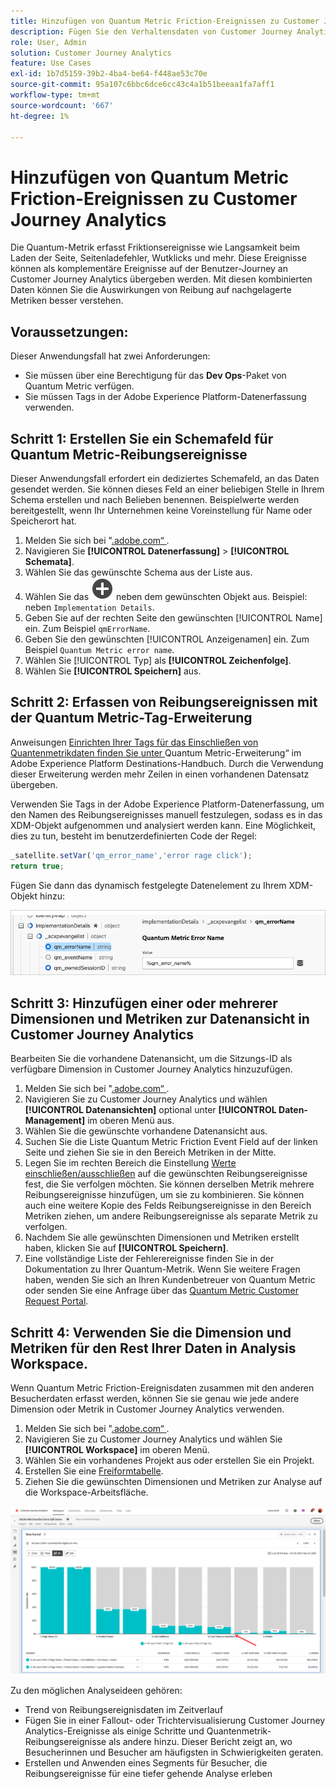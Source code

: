 ```yaml
---
title: Hinzufügen von Quantum Metric Friction-Ereignissen zu Customer Journey Analytics
description: Fügen Sie den Verhaltensdaten von Customer Journey Analytics erfasste Friktionsereignisse der Quantum-Metrik hinzu, um den Einblicken in CJA Tiefe zu verleihen.
role: User, Admin
solution: Customer Journey Analytics
feature: Use Cases
exl-id: 1b7d5159-39b2-4ba4-be64-f448ae53c70e
source-git-commit: 95a107c6bbc6dce6cc43c4a1b51beeaa1fa7aff1
workflow-type: tm+mt
source-wordcount: '667'
ht-degree: 1%

---
```


# Hinzufügen von Quantum Metric Friction-Ereignissen zu Customer Journey Analytics

Die Quantum-Metrik erfasst Friktionsereignisse wie Langsamkeit beim Laden der Seite, Seitenladefehler, Wutklicks und mehr. Diese Ereignisse können als komplementäre Ereignisse auf der Benutzer-Journey an Customer Journey Analytics übergeben werden. Mit diesen kombinierten Daten können Sie die Auswirkungen von Reibung auf nachgelagerte Metriken besser verstehen.

## Voraussetzungen:

Dieser Anwendungsfall hat zwei Anforderungen:

* Sie müssen über eine Berechtigung für das **Dev Ops**-Paket von Quantum Metric verfügen.
* Sie müssen Tags in der Adobe Experience Platform-Datenerfassung verwenden.

## Schritt 1: Erstellen Sie ein Schemafeld für Quantum Metric-Reibungsereignisse

Dieser Anwendungsfall erfordert ein dediziertes Schemafeld, an das Daten gesendet werden. Sie können dieses Feld an einer beliebigen Stelle in Ihrem Schema erstellen und nach Belieben benennen. Beispielwerte werden bereitgestellt, wenn Ihr Unternehmen keine Voreinstellung für Name oder Speicherort hat.

1. Melden Sie sich bei &quot;[.adobe.com“ ](https://experience.adobe.com).
1. Navigieren Sie **[!UICONTROL Datenerfassung]** > **[!UICONTROL Schemata]**.
1. Wählen Sie das gewünschte Schema aus der Liste aus.
1. Wählen Sie das ![Feldsymbol hinzufügen](/help/assets/icons/AddCircle.svg) neben dem gewünschten Objekt aus. Beispiel: neben `Implementation Details`.
1. Geben Sie auf der rechten Seite den gewünschten [!UICONTROL Name] ein. Zum Beispiel `qmErrorName`.
1. Geben Sie den gewünschten [!UICONTROL Anzeigenamen] ein. Zum Beispiel `Quantum Metric error name`.
1. Wählen Sie [!UICONTROL Typ] als **[!UICONTROL Zeichenfolge]**.
1. Wählen Sie **[!UICONTROL Speichern]** aus.

## Schritt 2: Erfassen von Reibungsereignissen mit der Quantum Metric-Tag-Erweiterung

Anweisungen [ Einrichten Ihrer Tags für das Einschließen von Quantenmetrikdaten finden Sie unter ](https://experienceleague.adobe.com/en/docs/experience-platform/destinations/catalog/analytics/quantum-metric)Quantum Metric-Erweiterung“ im Adobe Experience Platform Destinations-Handbuch. Durch die Verwendung dieser Erweiterung werden mehr Zeilen in einen vorhandenen Datensatz übergeben.

Verwenden Sie Tags in der Adobe Experience Platform-Datenerfassung, um den Namen des Reibungsereignisses manuell festzulegen, sodass es in das XDM-Objekt aufgenommen und analysiert werden kann. Eine Möglichkeit, dies zu tun, besteht im benutzerdefinierten Code der Regel:

```js
_satellite.setVar('qm_error_name','error rage click');
return true;
```

Fügen Sie dann das dynamisch festgelegte Datenelement zu Ihrem XDM-Objekt hinzu:

![Screenshot mit dem Quantenmetrik-Fehlernamen](assets/error-name.png)

## Schritt 3: Hinzufügen einer oder mehrerer Dimensionen und Metriken zur Datenansicht in Customer Journey Analytics

Bearbeiten Sie die vorhandene Datenansicht, um die Sitzungs-ID als verfügbare Dimension in Customer Journey Analytics hinzuzufügen.

1. Melden Sie sich bei &quot;[.adobe.com“ ](https://experience.adobe.com).
1. Navigieren Sie zu Customer Journey Analytics und wählen **[!UICONTROL Datenansichten]** optional unter **[!UICONTROL Daten-Management]** im oberen Menü aus.
1. Wählen Sie die gewünschte vorhandene Datenansicht aus.
1. Suchen Sie die Liste Quantum Metric Friction Event Field auf der linken Seite und ziehen Sie sie in den Bereich Metriken in der Mitte.
1. Legen Sie im rechten Bereich die Einstellung [Werte einschließen/ausschließen](/help/data-views/component-settings/include-exclude-values.md) auf die gewünschten Reibungsereignisse fest, die Sie verfolgen möchten. Sie können derselben Metrik mehrere Reibungsereignisse hinzufügen, um sie zu kombinieren. Sie können auch eine weitere Kopie des Felds Reibungsereignisse in den Bereich Metriken ziehen, um andere Reibungsereignisse als separate Metrik zu verfolgen.
1. Nachdem Sie alle gewünschten Dimensionen und Metriken erstellt haben, klicken Sie auf **[!UICONTROL Speichern]**.
1. Eine vollständige Liste der Fehlerereignisse finden Sie in der Dokumentation zu Ihrer Quantum-Metrik. Wenn Sie weitere Fragen haben, wenden Sie sich an Ihren Kundenbetreuer von Quantum Metric oder senden Sie eine Anfrage über das [Quantum Metric Customer Request Portal](https://community.quantummetric.com/s/public-support-page).

## Schritt 4: Verwenden Sie die Dimension und Metriken für den Rest Ihrer Daten in Analysis Workspace.

Wenn Quantum Metric Friction-Ereignisdaten zusammen mit den anderen Besucherdaten erfasst werden, können Sie sie genau wie jede andere Dimension oder Metrik in Customer Journey Analytics verwenden.

1. Melden Sie sich bei &quot;[.adobe.com“ ](https://experience.adobe.com).
1. Navigieren Sie zu Customer Journey Analytics und wählen Sie **[!UICONTROL Workspace]** im oberen Menü.
1. Wählen Sie ein vorhandenes Projekt aus oder erstellen Sie ein Projekt.
1. Erstellen Sie eine [Freiformtabelle](/help/analysis-workspace/visualizations/freeform-table/freeform-table.md).
1. Ziehen Sie die gewünschten Dimensionen und Metriken zur Analyse auf die Workspace-Arbeitsfläche.

![Reibungsdiagramm](assets/friction-graph.png)

Zu den möglichen Analyseideen gehören:

* Trend von Reibungsereignisdaten im Zeitverlauf
* Fügen Sie in einer Fallout- oder Trichtervisualisierung Customer Journey Analytics-Ereignisse als einige Schritte und Quantenmetrik-Reibungsereignisse als andere hinzu. Dieser Bericht zeigt an, wo Besucherinnen und Besucher am häufigsten in Schwierigkeiten geraten.
* Erstellen und Anwenden eines Segments für Besucher, die Reibungsereignisse für eine tiefer gehende Analyse erleben
